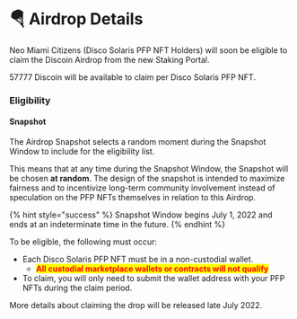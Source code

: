 # 🪂 Airdrop Details

Neo Miami Citizens (Disco Solaris PFP NFT Holders) will soon be eligible to claim the Discoin Airdrop from the new Staking Portal.&#x20;

57777 Discoin will be available to claim per Disco Solaris PFP NFT.

### Eligibility

#### Snapshot

The Airdrop Snapshot selects a random moment during the Snapshot Window to include for the eligibility list.

This means that at any time during the Snapshot Window, the Snapshot will be chosen **at random**. The design of the snapshot is intended to maximize fairness and to incentivize long-term community involvement instead of speculation on the PFP NFTs themselves in relation to this Airdrop.

{% hint style="success" %}
Snapshot Window begins July 1, 2022 and ends at an indeterminate time in the future.
{% endhint %}

To be eligible, the following must occur:

* Each Disco Solaris PFP NFT must be in a non-custodial wallet.
  * <mark style="color:red;">**All custodial marketplace wallets or contracts will not qualify**</mark>
* To claim, you will only need to submit the wallet address with your PFP NFTs during the claim period.

More details about claiming the drop will be released late July 2022.

